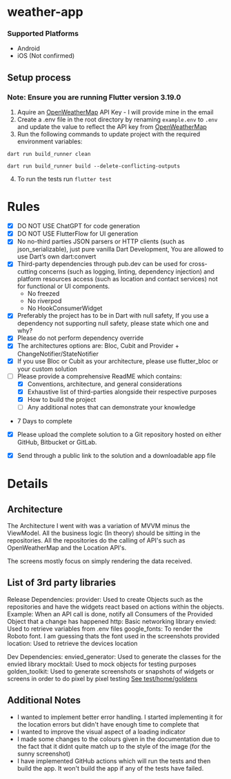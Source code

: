 # weather-app
### Supported Platforms
 - Android
 - iOS (Not confirmed)

## Setup process
### Note: Ensure you are running Flutter version 3.19.0
1. Aquire an [OpenWeatherMap](https://openweathermap.org/current) API Key - I will provide mine in the email 
2. Create a .env file in the root directory by renaming `example.env` to `.env` and update the value to reflect the API key from [OpenWeatherMap](https://openweathermap.org/current)
3. Run the following commands to update project with the required environment variables:

`dart run build_runner clean`

`dart run build_runner build --delete-conflicting-outputs`

4. To run the tests run `flutter test` 

# Rules

- [X] DO NOT USE ChatGPT for code generation
- [X] DO NOT USE FlutterFlow for UI generation
- [X] No no-third parties JSON parsers or HTTP clients (such as json_serializable), just pure vanilla Dart Development, You are allowed to use Dart’s own dart:convert
- [X] Third-party dependencies through pub.dev can be used for cross-cutting concerns (such as logging, linting, dependency injection) and platform resources access (such as location and contact services) not for functional or UI components.
    * No freezed
    * No riverpod
    * No HookConsumerWidget
- [X] Preferably the project has to be in Dart with null safety, If you use a dependency not supporting null safety, please state which one and why?
- [X] Please do not perform dependency override
- [X] The architectures options are: Bloc, Cubit and Provider + ChangeNotifier/StateNotifier
- [X] If you use Bloc or Cubit as your architecture, please use flutter_bloc or your custom solution
- [ ] Please provide a comprehensive ReadME which contains:
    - [X] Conventions, architecture, and general considerations
    - [X] Exhaustive list of third-parties alongside their respective purposes
    - [X] How to build the project
    - [ ] Any additional notes that can demonstrate your knowledge

* 7 Days to complete

- [X] Please upload the complete solution to a Git repository hosted on either GitHub, Bitbucket or GitLab.

- [X] Send through a public link to the solution and a downloadable app file


# Details

## Architecture

The Architecture I went with was a variation of MVVM minus the ViewModel. All the business logic (In theory) should be sitting in the repositories. All the repositories do the calling of API's such as OpenWeatherMap and the Location API's. 

The screens mostly focus on simply rendering the data received.

## List of 3rd party libraries
Release Dependencies:
  provider: Used to create Objects such as the repositories and have the widgets react based on actions within the objects. Example: When an API call is done, notify all Consumers of the Provided Object that a change has happened
  http: Basic networking library
  envied: Used to retrieve variables from .env files
  google_fonts: To render the Roboto font. I am guessing thats the font used in the screenshots provided
  location: Used to retrieve the devices location

Dev Dependencies:
  envied_generator: Used to generate the classes for the envied library
  mocktail: Used to mock objects for testing purposes
  golden_toolkit: Used to generate screenshots or snapshots of widgets or screens in order to do pixel by pixel testing [See test/home/goldens](https://github.com/stillie/weather-app/tree/main/test/home/goldens)

## Additional Notes

- I wanted to implement better error handling. I started implementing it for the location errors but didn't have enough time to complete that
- I wanted to improve the visual aspect of a loading indicator
- I made some changes to the colours given in the documentation due to the fact that it didnt quite match up to the style of the image (for the sunny screenshot)
- I have implemented GitHub actions which will run the tests and then build the app. It won't build the app if any of the tests have failed.